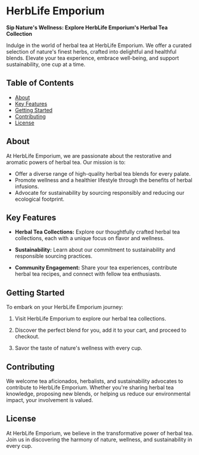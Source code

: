 # HerbLife Emporium



**Sip Nature's Wellness: Explore HerbLife Emporium's Herbal Tea Collection**

Indulge in the world of herbal tea at HerbLife Emporium. We offer a curated selection of nature's finest herbs, crafted into delightful and healthful blends. Elevate your tea experience, embrace well-being, and support sustainability, one cup at a time.

## Table of Contents
- [About](#about)
- [Key Features](#key-features)
- [Getting Started](#getting-started)
- [Contributing](#contributing)
- [License](#license)

## About

At HerbLife Emporium, we are passionate about the restorative and aromatic powers of herbal tea. Our mission is to:

- Offer a diverse range of high-quality herbal tea blends for every palate.
- Promote wellness and a healthier lifestyle through the benefits of herbal infusions.
- Advocate for sustainability by sourcing responsibly and reducing our ecological footprint.

## Key Features

- **Herbal Tea Collections:** Explore our thoughtfully crafted herbal tea collections, each with a unique focus on flavor and wellness.

- **Sustainability:** Learn about our commitment to sustainability and responsible sourcing practices.

- **Community Engagement:** Share your tea experiences, contribute herbal tea recipes, and connect with fellow tea enthusiasts.

## Getting Started

To embark on your HerbLife Emporium journey:

1. Visit HerbLife Emporium to explore our herbal tea collections.

2. Discover the perfect blend for you, add it to your cart, and proceed to checkout.

3. Savor the taste of nature's wellness with every cup.

## Contributing

We welcome tea aficionados, herbalists, and sustainability advocates to contribute to HerbLife Emporium. Whether you're sharing herbal tea knowledge, proposing new blends, or helping us reduce our environmental impact, your involvement is valued. 

## License

At HerbLife Emporium, we believe in the transformative power of herbal tea. Join us in discovering the harmony of nature, wellness, and sustainability in every cup.


